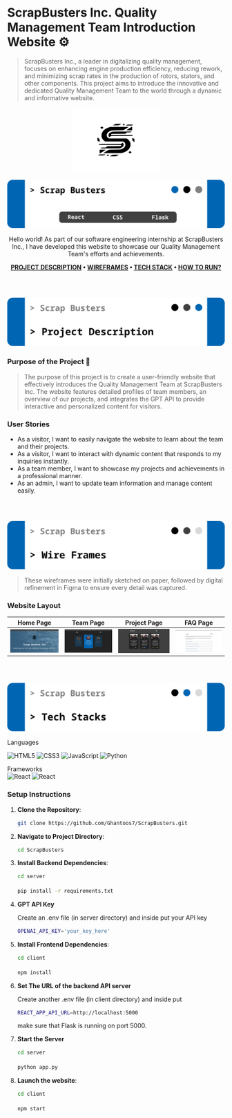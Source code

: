 # ScrapBusters Inc. Quality Management Team Introduction Website :gear:

> ScrapBusters Inc., a leader in digitalizing quality management, focuses on enhancing engine production efficiency, reducing rework, and minimizing scrap rates in the production of rotors, stators, and other components. This project aims to introduce the innovative and dedicated Quality Management Team to the world through a dynamic and informative website.


<p align="center">
  <img src="./client/src/assets/logo.svg" width="200px" height="150px">
</p>

<p align="center">
<img src="./readme-assets/card.svg"/>
</p>

<div align="center">

Hello world! As part of our software engineering internship at ScrapBusters Inc., I have developed this website to showcase our Quality Management Team's efforts and achievements.

**[PROJECT DESCRIPTION](#project-description) • [WIREFRAMES](#wireframe) • [TECH STACK](#tech-stack)  • [HOW TO RUN?](#how-to-run?)**

</div>

<br><br>
<p align="center">
    <img src="./readme-assets/project-description.svg">
</p>


### Purpose of the Project :dart:
> The purpose of this project is to create a user-friendly website that effectively introduces the Quality Management Team at ScrapBusters Inc. The website features detailed profiles of team members, an overview of our projects, and integrates the GPT API to provide interactive and personalized content for visitors.

### User Stories

- As a visitor, I want to easily navigate the website to learn about the team and their projects.
- As a visitor, I want to interact with dynamic content that responds to my inquiries instantly.
- As a team member, I want to showcase my projects and achievements in a professional manner.
- As an admin, I want to update team information and manage content easily.

<br><br>
<p align="center">
    <img src="./readme-assets/wire-frames.svg">
</p>

> These wireframes were initially sketched on paper, followed by digital refinement in Figma to ensure every detail was captured.

### **Website Layout**

| Home Page                              | Team Page                              | Project Page         | FAQ Page         |
| -------------------------------- | --------------------------------- | ------------------------ | ------------------------ |
| ![Home](./readme-assets/home.png) | ![Team](./readme-assets/team.png)| ![Project](./readme-assets/projects.png)| ![FAQ](./readme-assets/faq.png)|

<br><br>

<p align="center">
<img src="./readme-assets/tech-stacks.svg"/>
</p>

<p align="left">
Languages <br>

<p align="left">
<a target="_blank" rel="noreferrer"> <img src="https://img.shields.io/badge/html5-%23E34F26.svg?style=for-the-badge&logo=html5&logoColor=white" alt="HTML5" /> </a> <a target="_blank" rel="noreferrer"> <img src="https://img.shields.io/badge/css3-%231572B6.svg?style=for-the-badge&logo=css3&logoColor=white" alt="CSS3" /> </a> <a target="_blank" rel="noreferrer"> <img src="https://img.shields.io/badge/javascript-%23323330.svg?style=for-the-badge&logo=javascript&logoColor=%23F7DF1E" alt="JavaScript" /> </a> <a target="_blank" rel="noreferrer"> <img src="https://img.shields.io/badge/python-%233776AB.svg?style=for-the-badge&logo=python&logoColor=white" alt="Python" /> </a> 
</p>

<p align="left">
Frameworks<br>
<a target="_blank" rel="noreferrer"> <img src="https://img.shields.io/badge/react-%2320232a.svg?style=for-the-badge&logo=react&logoColor=%2361DAFB" alt="React" /> </a>
<a target="_blank" rel="noreferrer"> <img src="https://img.shields.io/badge/flask-%23000.svg?style=for-the-badge&logo=flask&logoColor=white" alt="React" /> </a>
</p>

### Setup Instructions

1. **Clone the Repository**:
    ```bash
    git clone https://github.com/Ghantoos7/ScrapBusters.git
    ```

2. **Navigate to Project Directory**:
    ```bash
    cd ScrapBusters
    ```

3. **Install Backend Dependencies**:
    ```bash
    cd server

    pip install -r requirements.txt
    ```

4. **GPT API Key**
    
    Create an .env file (in server directory) and inside put your API key

    ```bash
    OPENAI_API_KEY='your_key_here'
    ```
 

5. **Install Frontend Dependencies**:
    ```bash
    cd client

    npm install
    ```
6. **Set The URL of the backend API server**

    Create another .env file (in client directory) and inside put

    ```bash
    REACT_APP_API_URL=http://localhost:5000
    ```
    make sure that Flask is running on port 5000.

7. **Start the Server**

    ```bash
    cd server

    python app.py
    ```
8. **Launch the website**:

    ```bash
    cd client
    
    npm start
    ```
<br>





